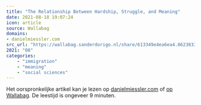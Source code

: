 ```yaml
---
title: "The Relationship Between Hardship, Struggle, and Meaning"
date: 2021-08-18 19:07:24
icon: article
source: Wallabag
domains:
- danielmiessler.com
src_url: "https://wallabag.sanderdorigo.nl/share/613349e4ea6ea4.86238335"
2021: "08"
categories:
    - "immigration"
    - "meaning"
    - "social sciences"
---
```

Het oorspronkelijke artikel kan je lezen op [danielmiessler.com](https://danielmiessler.com/blog/the-relationship-between-hardship-struggle-and-meaning/?mc_cid=970356fcef&amp;mc_eid=91988bade5) of [op Wallabag](https://wallabag.sanderdorigo.nl/share/613349e4ea6ea4.86238335). De leestijd is ongeveer 9 minuten.